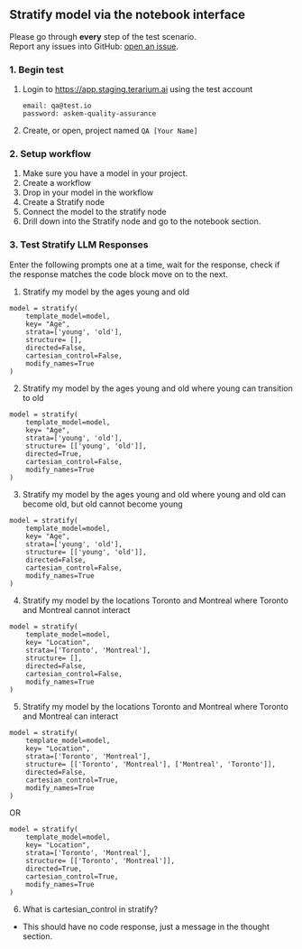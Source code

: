 ## Stratify model via the notebook interface
Please go through __every__ step of the test scenario.\
Report any issues into GitHub: [open an issue](https://github.com/DARPA-ASKEM/terarium/issues/new?assignees=&labels=bug%2C+Q%26A&template=qa-issue.md&title=%5BBUG%5D%3A+).

### 1. Begin test
1. Login to https://app.staging.terarium.ai using the test account
    ```
    email: qa@test.io
    password: askem-quality-assurance
    ```
2. Create, or open, project named `QA [Your Name]`

### 2. Setup workflow
1. Make sure you have a model in your project.
2. Create a workflow
3. Drop in your model in the workflow
4. Create a Stratify node
5. Connect the model to the stratify node
6. Drill down into the Stratify node and go to the notebook section.

### 3. Test Stratify LLM Responses
Enter the following prompts one at a time, wait for the response, check if the response matches the code block move on to the next.

1. Stratify my model by the ages young and old
```
model = stratify(
    template_model=model,
    key= "Age",
    strata=['young', 'old'],
    structure= [],
    directed=False,
    cartesian_control=False,
    modify_names=True
)
```

2. Stratify my model by the ages young and old where young can transition to old
```
model = stratify(
    template_model=model,
    key= "Age",
    strata=['young', 'old'],
    structure= [['young', 'old']],
    directed=True,
    cartesian_control=False,
    modify_names=True
)
```

3. Stratify my model by the ages young and old where young and old can become old, but old cannot become young
```
model = stratify(
    template_model=model,
    key= "Age",
    strata=['young', 'old'],
    structure= [['young', 'old']],
    directed=False,
    cartesian_control=False,
    modify_names=True
)
```
4. Stratify my model by the locations Toronto and Montreal where Toronto and Montreal cannot interact
```
model = stratify(
    template_model=model,
    key= "Location",
    strata=['Toronto', 'Montreal'],
    structure= [],
    directed=False,
    cartesian_control=False,
    modify_names=True
)
```

5. Stratify my model by the locations Toronto and Montreal where Toronto and Montreal can interact
```
model = stratify(
    template_model=model,
    key= "Location",
    strata=['Toronto', 'Montreal'],
    structure= [['Toronto', 'Montreal'], ['Montreal', 'Toronto']],
    directed=False,
    cartesian_control=True,
    modify_names=True
)
```

OR
```
model = stratify(
    template_model=model,
    key= "Location",
    strata=['Toronto', 'Montreal'],
    structure= [['Toronto', 'Montreal']],
    directed=True,
    cartesian_control=True,
    modify_names=True
)
```

6. What is cartesian_control in stratify?
- This should have no code response, just a message in the thought section.

